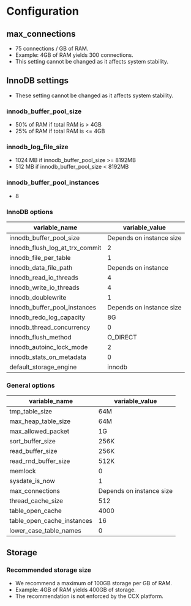 # Configuration

## max_connections

- 75 connections / GB of RAM.
- Example: 4GB of RAM yields 300 connections.
- This setting cannot be changed as it affects system stability.

## InnoDB settings

- These setting cannot be changed as it affects system stability.

### innodb_buffer_pool_size

- 50% of RAM if total RAM is &gt; 4GB
- 25% of RAM if total RAM is &lt;= 4GB

### innodb_log_file_size

- 1024 MB if innodb_buffer_pool_size &gt;= 8192MB
- 512 MB if innodb_buffer_pool_size &lt; 8192MB

### innodb_buffer_pool_instances

- 8

### InnoDB options

| variable_name                  | variable_value           |
| ------------------------------ | ------------------------ |
| innodb_buffer_pool_size        | Depends on instance size |
| innodb_flush_log_at_trx_commit | 2                        |
| innodb_file_per_table          | 1                        |
| innodb_data_file_path          | Depends on instance      |
| innodb_read_io_threads         | 4                        |
| innodb_write_io_threads        | 4                        |
| innodb_doublewrite             | 1                        |
| innodb_buffer_pool_instances   | Depends on instance size |
| innodb_redo_log_capacity       | 8G                       |
| innodb_thread_concurrency      | 0                        |
| innodb_flush_method            | O_DIRECT                 |
| innodb_autoinc_lock_mode       | 2                        |
| innodb_stats_on_metadata       | 0                        |
| default_storage_engine         | innodb                   |

### General options

| variable_name              | variable_value           |
| -------------------------- | ------------------------ |
| tmp_table_size             | 64M                      |
| max_heap_table_size        | 64M                      |
| max_allowed_packet         | 1G                       |
| sort_buffer_size           | 256K                     |
| read_buffer_size           | 256K                     |
| read_rnd_buffer_size       | 512K                     |
| memlock                    | 0                        |
| sysdate_is_now             | 1                        |
| max_connections            | Depends on instance size |
| thread_cache_size          | 512                      |
| table_open_cache           | 4000                     |
| table_open_cache_instances | 16                       |
| lower_case_table_names     | 0                        |

## Storage

### Recommended storage size

- We recommend a maximum of 100GB storage per GB of RAM.
- Example: 4GB of RAM yields 400GB of storage.
- The recommendation is not enforced by the CCX platform.
